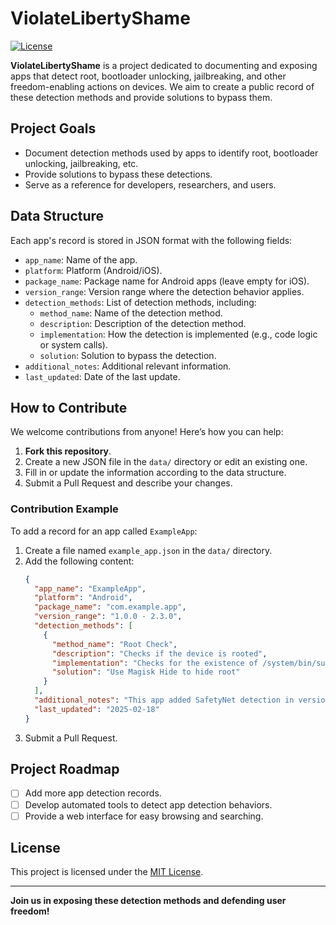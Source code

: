 # ViolateLibertyShame

[![License](https://img.shields.io/badge/license-MIT-blue.svg)](LICENSE)

**ViolateLibertyShame** is a project dedicated to documenting and exposing apps that detect root, bootloader unlocking, jailbreaking, and other freedom-enabling actions on devices. We aim to create a public record of these detection methods and provide solutions to bypass them.

## Project Goals
- Document detection methods used by apps to identify root, bootloader unlocking, jailbreaking, etc.
- Provide solutions to bypass these detections.
- Serve as a reference for developers, researchers, and users.

## Data Structure
Each app's record is stored in JSON format with the following fields:
- `app_name`: Name of the app.
- `platform`: Platform (Android/iOS).
- `package_name`: Package name for Android apps (leave empty for iOS).
- `version_range`: Version range where the detection behavior applies.
- `detection_methods`: List of detection methods, including:
  - `method_name`: Name of the detection method.
  - `description`: Description of the detection method.
  - `implementation`: How the detection is implemented (e.g., code logic or system calls).
  - `solution`: Solution to bypass the detection.
- `additional_notes`: Additional relevant information.
- `last_updated`: Date of the last update.

## How to Contribute
We welcome contributions from anyone! Here’s how you can help:

1. **Fork this repository**.
2. Create a new JSON file in the `data/` directory or edit an existing one.
3. Fill in or update the information according to the data structure.
4. Submit a Pull Request and describe your changes.

### Contribution Example
To add a record for an app called `ExampleApp`:
1. Create a file named `example_app.json` in the `data/` directory.
2. Add the following content:
   ```json
   {
     "app_name": "ExampleApp",
     "platform": "Android",
     "package_name": "com.example.app",
     "version_range": "1.0.0 - 2.3.0",
     "detection_methods": [
       {
         "method_name": "Root Check",
         "description": "Checks if the device is rooted",
         "implementation": "Checks for the existence of /system/bin/su",
         "solution": "Use Magisk Hide to hide root"
       }
     ],
     "additional_notes": "This app added SafetyNet detection in version 2.3.0",
     "last_updated": "2025-02-18"
   }
   ```
3. Submit a Pull Request.

## Project Roadmap
- [ ] Add more app detection records.
- [ ] Develop automated tools to detect app detection behaviors.
- [ ] Provide a web interface for easy browsing and searching.

## License
This project is licensed under the [MIT License](LICENSE).

---

**Join us in exposing these detection methods and defending user freedom!**
